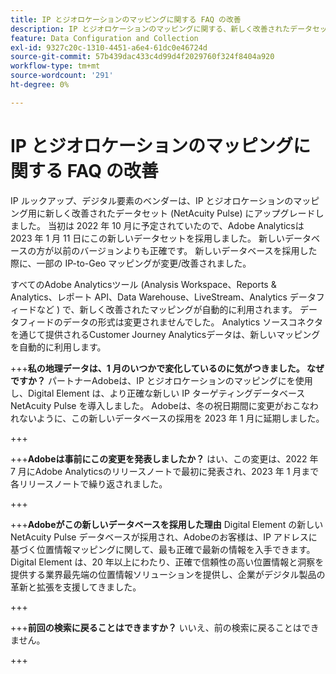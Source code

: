 ```yaml
---
title: IP とジオロケーションのマッピングに関する FAQ の改善
description: IP とジオロケーションのマッピングに関する、新しく改善されたデータセット (NetAcuity Pulse) に関する質問への回答。
feature: Data Configuration and Collection
exl-id: 9327c20c-1310-4451-a6e4-61dc0e46724d
source-git-commit: 57b439dac433c4d99d4f2029760f324f8404a920
workflow-type: tm+mt
source-wordcount: '291'
ht-degree: 0%

---
```


# IP とジオロケーションのマッピングに関する FAQ の改善

IP ルックアップ、デジタル要素のベンダーは、IP とジオロケーションのマッピング用に新しく改善されたデータセット (NetAcuity Pulse) にアップグレードしました。 当初は 2022 年 10 月に予定されていたので、Adobe Analyticsは 2023 年 1 月 11 日にこの新しいデータセットを採用しました。 新しいデータベースの方が以前のバージョンよりも正確です。 新しいデータベースを採用した際に、一部の IP-to-Geo マッピングが変更/改善されました。

すべてのAdobe Analyticsツール (Analysis Workspace、Reports &amp; Analytics、レポート API、Data Warehouse、LiveStream、Analytics データフィードなど ) で、新しく改善されたマッピングが自動的に利用されます。 データフィードのデータの形式は変更されませんでした。 Analytics ソースコネクタを通じて提供されるCustomer Journey Analyticsデータは、新しいマッピングを自動的に利用します。

+++**私の地理データは、1 月のいつかで変化しているのに気がつきました。  なぜですか？**
パートナーAdobeは、IP とジオロケーションのマッピングにを使用し、Digital Element は、より正確な新しい IP ターゲティングデータベース NetAcuity Pulse を導入しました。 Adobeは、冬の祝日期間に変更がおこなわれないように、この新しいデータベースの採用を 2023 年 1 月に延期しました。

+++

+++**Adobeは事前にこの変更を発表しましたか？**
はい、この変更は、2022 年 7 月にAdobe Analyticsのリリースノートで最初に発表され、2023 年 1 月まで各リリースノートで繰り返されました。

+++

+++**Adobeがこの新しいデータベースを採用した理由**
Digital Element の新しい NetAcuity Pulse データベースが採用され、Adobeのお客様は、IP アドレスに基づく位置情報マッピングに関して、最も正確で最新の情報を入手できます。 Digital Element は、20 年以上にわたり、正確で信頼性の高い位置情報と洞察を提供する業界最先端の位置情報ソリューションを提供し、企業がデジタル製品の革新と拡張を支援してきました。

+++

+++**前回の検索に戻ることはできますか？**
いいえ、前の検索に戻ることはできません。

+++
